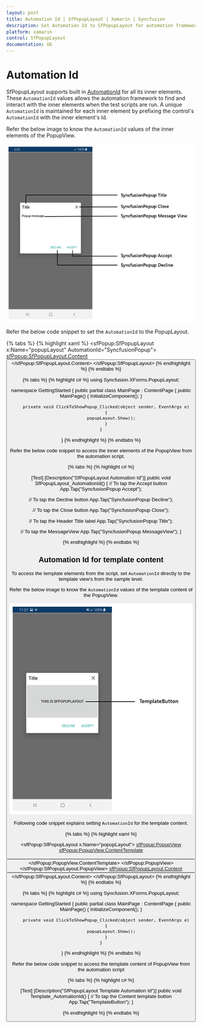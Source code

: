 ```yaml
---
layout: post
title: Automation Id | SfPopupLayout | Xamarin | Syncfusion
description: Set Automation Id to SfPopupLayout for automation framework to find and interact with control inner elements.
platform: xamarin
control: SfPopupLayout
documentation: UG
---
```


# Automation Id

SfPopupLayout supports built in [AutomationId](https://docs.microsoft.com/en-gb/dotnet/api/xamarin.forms.element.automationid?view=xamarin-forms#Xamarin_Forms_Element_AutomationId) for all its inner elements. These `AutomationId` values allows the automation framework to find and interact with the inner elements when the test scripts are run. A unique `AutomationId` is maintained for each inner element by prefixing the control's `AutomationId` with the inner element's Id.

Refer the below image to know the `AutomationId` values of the inner elements of the PopupView.

![Automation Id format for Popuplayout inner element](PopupLayout_images/AutomationId_Popup.png)

Refer the below code snippet to set the `AutomationId` to the PopupLayout.

{% tabs %}
{% highlight xaml %}
<ContentPage xmlns="http://xamarin.com/schemas/2014/forms"
             xmlns:x="http://schemas.microsoft.com/winfx/2009/xaml"
             xmlns:local="clr-namespace:GettingStarted"
             x:Class="GettingStarted.MainPage" 
             Padding="0,40,0,0"
             xmlns:sfPopup="clr-namespace:Syncfusion.XForms.PopupLayout;assembly=Syncfusion.SfPopupLayout.XForms">
<sfPopup:SfPopupLayout x:Name="popupLayout" AutomationId="SyncfusionPopup">
   <sfPopup:SfPopupLayout.Content>
     <StackLayout x:Name="mainLayout">
       <Button x:Name="clickToShowPopup" Text="Click To Show Popup" 
               VerticalOptions="Start" HorizontalOptions="FillAndExpand"
                Clicked="ClickToShowPopup_Clicked"/>
     </StackLayout>
    </sfPopup:SfPopupLayout.Content>
  </sfPopup:SfPopupLayout>
  </ContentPage>
{% endhighlight %}
{% endtabs %}

{% tabs %}
{% highlight c# %}
using Syncfusion.XForms.PopupLayout;

namespace GettingStarted
{
    public partial class MainPage : ContentPage
    {
        public MainPage()
        {
            InitializeComponent();
        }

        private void ClickToShowPopup_Clicked(object sender, EventArgs e)
        {
            popupLayout.Show();
        }
    }
}
{% endhighlight %}
{% endtabs %}

Refer the below code snippet to access the inner elements of the PopupView from the automation script.

{% tabs %}
{% highlight c# %}

[Test]
[Description("SfPopupLayout Automation Id")]
public void SfPopupLayout_AutomationId()
{
   // To tap the Accept button
   App.Tap("SyncfusionPopup Accept");

   // To tap the Decline button
   App.Tap("SyncfusionPopup Decline");

   // To tap the Close button
   App.Tap("SyncfusionPopup Close");

   // To tap the Header Title label
   App.Tap("SyncfusionPopup Title");

   // To tap the MessageView
   App.Tap("SyncfusionPopup MessageView");
}

{% endhighlight %}
{% endtabs %}


## Automation Id for template content 

To access the template elements from the script, set `AutomationId` directly to the template view's from the sample level. 

Refer the below image to know the `AutomationId` values of the template content of the PopupView.

![Automation Id format for template content of popupView](PopupLayout_images/AutomationId_PopupContent.png)

Following code snippet explains setting `AutomationId` for the template content.

{% tabs %}
{% highlight xaml %}

<ContentPage xmlns="http://xamarin.com/schemas/2014/forms"
             xmlns:x="http://schemas.microsoft.com/winfx/2009/xaml"
             xmlns:local="clr-namespace:GettingStarted"
             x:Class="GettingStarted.MainPage" 
             Padding="0,40,0,0"
             xmlns:sfPopup="clr-namespace:Syncfusion.XForms.PopupLayout;assembly=Syncfusion.SfPopupLayout.XForms">
<sfPopup:SfPopupLayout x:Name="popupLayout">
<sfPopup:PopupView>
            <sfPopup:PopupView.ContentTemplate>
                <DataTemplate>
                    <Button Text="This is SfPopupLayout" BackgroundColor="SkyBlue"
                           AutomationId="TemplateButton"/>
                </DataTemplate>
            </sfPopup:PopupView.ContentTemplate>
        </sfPopup:PopupView>
    </sfPopup:SfPopupLayout.PopupView>
   <sfPopup:SfPopupLayout.Content>
     <StackLayout x:Name="mainLayout">
       <Button x:Name="clickToShowPopup" Text="Click To Show Popup" 
               VerticalOptions="Start" HorizontalOptions="FillAndExpand"
                Clicked="ClickToShowPopup_Clicked"/>
     </StackLayout>
    </sfPopup:SfPopupLayout.Content>
  </sfPopup:SfPopupLayout>
  </ContentPage>
{% endhighlight %}
{% endtabs %}

{% tabs %}
{% highlight c# %}
using Syncfusion.XForms.PopupLayout;

namespace GettingStarted
{
    public partial class MainPage : ContentPage
    {
        public MainPage()
        {
            InitializeComponent();
        }

        private void ClickToShowPopup_Clicked(object sender, EventArgs e)
        {
            popupLayout.Show();
        }
    }
}
{% endhighlight %}
{% endtabs %}

Refer the below code snippet to access the template content of PopupView from the automation script

{% tabs %}
{% highlight c# %}

[Test]
[Description("SfPopupLayout Template Automation Id")]
public void Template_AutomationId()
{
   // To tap the Content template button
   App.Tap("TemplateButton");
}

{% endhighlight %}
{% endtabs %}